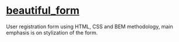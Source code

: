 # [beautiful_form](https://belartale.github.io/beautiful_form/)

User registration form using HTML, CSS and BEM methodology, main emphasis is on stylization of the form.

